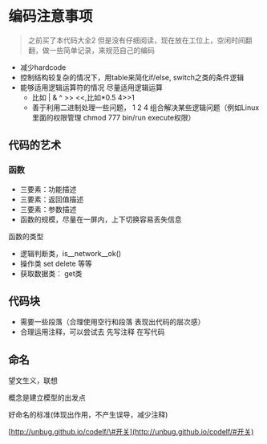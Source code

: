 # 编码注意事项

> 之前买了本代码大全2 但是没有仔细阅读，现在放在工位上，空闲时间翻翻，做一些简单记录，来规范自己的编码

* 减少hardcode
* 控制结构较复杂的情况下，用table来简化if/else, switch之类的条件逻辑
* 能够适用逻辑运算符的情况 尽量适用逻辑运算
  * 比如 \| & ^ &gt;&gt; &lt;&lt;,比如\*0.5 4&gt;&gt;1
  * 善于利用二进制处理一些问题， 1 2 4 组合解决某些逻辑问题（例如Linux里面的权限管理 chmod 777 bin/run execute权限）

## 代码的艺术

### 函数

* 三要素：功能描述
* 三要素：返回值描述
* 三要素：参数描述
* 函数的规模，尽量在一屏内，上下切换容易丢失信息

函数的类型

* 逻辑判断类，is\_\_network\_\_ok\(\)
* 操作类 set delete 等等
* 获取数据类： get类

## 代码块

* 需要一些段落（合理使用空行和段落 表现出代码的层次感）
* 合理运用注释，可以尝试去 先写注释 在写代码

## 命名

望文生义，联想

概念是建立模型的出发点

好命名的标准\(体现出作用，不产生误导，减少注释\)

[http://unbug.github.io/codelf/\#开关](http://unbug.github.io/codelf/#开关)

